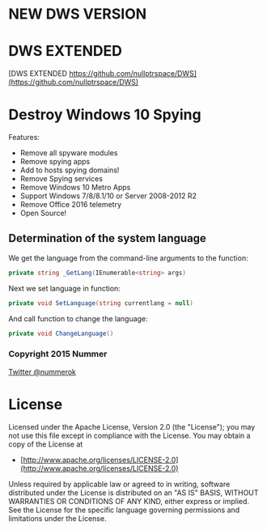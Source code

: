 # NEW DWS VERSION
# DWS EXTENDED
[DWS EXTENDED https://github.com/nullptrspace/DWS](https://github.com/nullptrspace/DWS)

# Destroy Windows 10 Spying

Features:
  - Remove all spyware modules
  - Remove spying apps
  - Add to hosts spying domains!
  - Remove Spying services
  - Remove Windows 10 Metro Apps
  - Support Windows 7/8/8.1/10 or Server 2008-2012 R2
  - Remove Office 2016 telemetry
  - Open Source!

## Determination of the system language
We get the language from the command-line arguments to the function:
```c#
private string _GetLang(IEnumerable<string> args)
```
Next we set language in function:
```c#
private void SetLanguage(string currentlang = null)
```
And call function to change the language:
```c#
private void ChangeLanguage()
```

### Copyright 2015 Nummer

[Twitter @nummerok](https://twitter.com/nummerok)
# License
Licensed under the Apache License, Version 2.0 (the "License");
you may not use this file except in compliance with the License.
You may obtain a copy of the License at

  * [http://www.apache.org/licenses/LICENSE-2.0](http://www.apache.org/licenses/LICENSE-2.0)

Unless required by applicable law or agreed to in writing, software
distributed under the License is distributed on an "AS IS" BASIS,
WITHOUT WARRANTIES OR CONDITIONS OF ANY KIND, either express or implied.
See the License for the specific language governing permissions and
limitations under the License.
